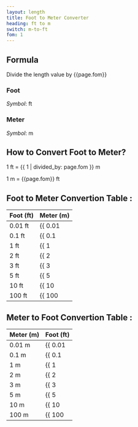 ```yaml
---
layout: length
title: Foot to Meter Converter
heading: ft to m
switch: m-to-ft
fom: 1
---
```


## Formula
Divide the length value by {{page.fom}}

### Foot
*Symbol*: ft

### Meter
*Symbol*: m

## How to Convert Foot to Meter?
1 ft = {{ 1 | divided_by: page.fom }} m

1 m = {{page.fom}} ft

## Foot to Meter Convertion Table :

| Foot (ft) | Meter (m) |
| ---- | ---- |
| 0.01 ft | {{ 0.01 | divided_by: page.fom | round: 5 }} m |
| 0.1 ft | {{ 0.1 | divided_by: page.fom | round: 5 }} m |
| 1 ft | {{ 1 | divided_by: page.fom | round: 5 }} m |
| 2 ft | {{ 2 | divided_by: page.fom | round: 5 }} m |
| 3 ft | {{ 3 | divided_by: page.fom | round: 5 }} m |
| 5 ft | {{ 5 | divided_by: page.fom | round: 5 }} m |
| 10 ft | {{ 10 | divided_by: page.fom | round: 5 }} m |
| 100 ft | {{ 100 | divided_by: page.fom | round: 5 }} m |

## Meter to Foot Convertion Table :

| Meter (m) | Foot (ft) |
| ---- | ---- |
| 0.01 m | {{ 0.01 | times: page.fom | round: 5 }} ft |
| 0.1 m | {{ 0.1 | times: page.fom | round: 5 }} ft |
| 1 m | {{ 1 | times: page.fom | round: 5 }} ft |
| 2 m | {{ 2 | times: page.fom | round: 5 }} ft |
| 3 m | {{ 3 | times: page.fom | round: 5 }} ft |
| 5 m | {{ 5 | times: page.fom | round: 5 }} ft |
| 10 m | {{ 10 | times: page.fom | round: 5 }} ft |
| 100 m | {{ 100 | times: page.fom | round: 5 }} ft |

<script>
selectInput[5].selected = true
selectOutput[7].selected = true
</script>
